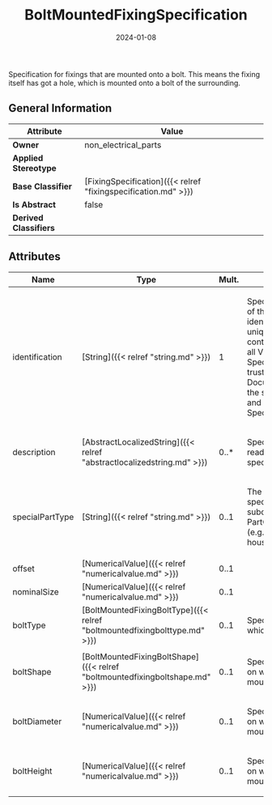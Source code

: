 ﻿---
title: BoltMountedFixingSpecification
toc: false
type: specs
date: "2024-01-08"
draft: false
specification: VEC
version: 2.1.0
documentType: "Recommendation"
elementType: Class
classes:
  - BoltMountedFixingSpecification
menu_name: vec-2.1.0
---
<p> Specification for fixings that are mounted onto a bolt. This means the fixing itself has got a hole, which is mounted onto a bolt of the surrounding.&#160;      </p>

## General Information

| Attribute               | Value |
|-------------------------|-------|
| **Owner**               | non_electrical_parts |
| **Applied Stereotype**  |   |
| **Base Classifier**     | [FixingSpecification]({{< relref "fixingspecification.md" >}})<br/>  |
| **Is Abstract**         | false |
| **Derived Classifiers** |   |

## Attributes
|  Name  |  Type  |  Mult.  |  Description  |  Owning Classifier  |
|--------|--------|---------|---------------|--------------|
|identification| [String]({{< relref "string.md" >}}) | 1 | <p> Specifies a unique identification of the specification. The identification is guaranteed to be unique within the document containing the specification. For all VEC-documents a Specification-instance can be trusted to be identical if the DocumentVersion-instance is the same (see DocumentVersion) and the identification of the Specification is the same.      </p> | [Specification]({{< relref "specification.md" >}}) |
|description| [AbstractLocalizedString]({{< relref "abstractlocalizedstring.md" >}}) | 0..* | <p> Specifies additional, human readable information about the specification.      </p> | [Specification]({{< relref "specification.md" >}}) |
|specialPartType| [String]({{< relref "string.md" >}}) | 0..1 | <p>The specialPartType allows the specification of subclassifications for a PartOrUsageRelatedSpecification (e.g. different types of connector housings).  </p> | [PartOrUsageRelatedSpecification]({{< relref "partorusagerelatedspecification.md" >}}) |
|offset| [NumericalValue]({{< relref "numericalvalue.md" >}}) | 0..1 |  | [FixingSpecification]({{< relref "fixingspecification.md" >}}) |
|nominalSize| [NumericalValue]({{< relref "numericalvalue.md" >}}) | 0..1 |  | [FixingSpecification]({{< relref "fixingspecification.md" >}}) |
|boltType| [BoltMountedFixingBoltType]({{< relref "boltmountedfixingbolttype.md" >}}) | 0..1 | <p> Specifies the type of the bolt on which the fixing can be mounted.      </p> | [BoltMountedFixingSpecification]({{< relref "boltmountedfixingspecification.md" >}}) |
|boltShape| [BoltMountedFixingBoltShape]({{< relref "boltmountedfixingboltshape.md" >}}) | 0..1 | <p> Specifies the shape of the bolt on which the fixing can be mounted.      </p> | [BoltMountedFixingSpecification]({{< relref "boltmountedfixingspecification.md" >}}) |
|boltDiameter| [NumericalValue]({{< relref "numericalvalue.md" >}}) | 0..1 | <p> Specifies the diameter of the bolt on which the fixing can be mounted.      </p> | [BoltMountedFixingSpecification]({{< relref "boltmountedfixingspecification.md" >}}) |
|boltHeight| [NumericalValue]({{< relref "numericalvalue.md" >}}) | 0..1 | <p> Specifies the height of the bolt on which the fixing can be mounted.      </p> | [BoltMountedFixingSpecification]({{< relref "boltmountedfixingspecification.md" >}}) |





